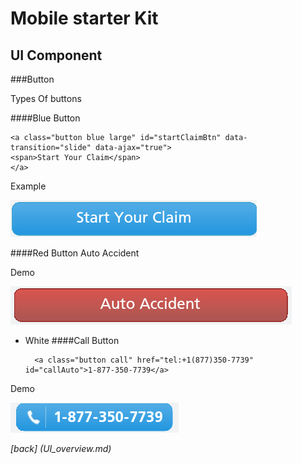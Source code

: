Mobile starter Kit
================================

UI Component
--------------------------------


###Button		


Types Of buttons

####Blue Button

	<a class="button blue large" id="startClaimBtn" data-transition="slide" data-ajax="true">
	<span>Start Your Claim</span>
	</a>


Example


![alt text][blue_button]

[blue_button]: ../screenshots/blue_button.png "Demo"

	
####Red Button
	<a class="button red large" data-transition="slide" data-ajax="true" id="autoAccident">
	<span>Auto Accident</span> 
	</a>

Demo


![alt text][red_button]

[red_button]: ../screenshots/red_button.png "Demo"

	
* White
####Call Button
		
		<a class="button call" href="tel:+1(877)350-7739" id="callAuto">1-877-350-7739</a>

Demo

![alt text][call_button]

[call_button]: ../screenshots/call_button.png "Demo"


	
*[back] (UI_overview.md)*  
